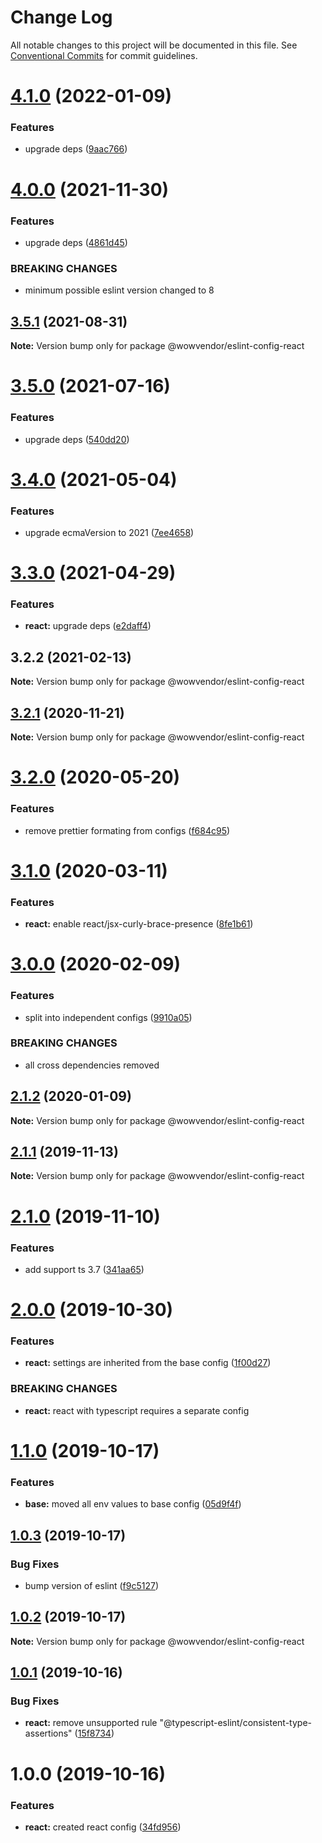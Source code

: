 # Change Log

All notable changes to this project will be documented in this file.
See [Conventional Commits](https://conventionalcommits.org) for commit guidelines.

# [4.1.0](https://github.com/wowvendor/eslint-configs/compare/@wowvendor/eslint-config-react@4.0.0...@wowvendor/eslint-config-react@4.1.0) (2022-01-09)


### Features

* upgrade deps ([9aac766](https://github.com/wowvendor/eslint-configs/commit/9aac766792123f1d39e78e0f65b622105312c53b))





# [4.0.0](https://github.com/wowvendor/eslint-configs/compare/@wowvendor/eslint-config-react@3.5.1...@wowvendor/eslint-config-react@4.0.0) (2021-11-30)


### Features

* upgrade deps ([4861d45](https://github.com/wowvendor/eslint-configs/commit/4861d457dc9198e9e76015578333381555291d3b))


### BREAKING CHANGES

* minimum possible eslint version changed to 8





## [3.5.1](https://github.com/wowvendor/eslint-configs/compare/@wowvendor/eslint-config-react@3.5.0...@wowvendor/eslint-config-react@3.5.1) (2021-08-31)

**Note:** Version bump only for package @wowvendor/eslint-config-react





# [3.5.0](https://github.com/wowvendor/eslint-configs/compare/@wowvendor/eslint-config-react@3.4.0...@wowvendor/eslint-config-react@3.5.0) (2021-07-16)


### Features

* upgrade deps ([540dd20](https://github.com/wowvendor/eslint-configs/commit/540dd206d54d42af131beac41bf22614cfebf00a))





# [3.4.0](https://github.com/wowvendor/eslint-configs/compare/@wowvendor/eslint-config-react@3.3.0...@wowvendor/eslint-config-react@3.4.0) (2021-05-04)


### Features

* upgrade ecmaVersion to 2021 ([7ee4658](https://github.com/wowvendor/eslint-configs/commit/7ee46589424add283039f69a50f0647087ee1ead))





# [3.3.0](https://github.com/wowvendor/eslint-configs/compare/@wowvendor/eslint-config-react@3.2.2...@wowvendor/eslint-config-react@3.3.0) (2021-04-29)


### Features

* **react:** upgrade deps ([e2daff4](https://github.com/wowvendor/eslint-configs/commit/e2daff4886fcf4c4be520228ceecc6058ff94095))





## 3.2.2 (2021-02-13)

**Note:** Version bump only for package @wowvendor/eslint-config-react





## [3.2.1](https://github.com/wowvendor/eslint-configs/compare/@wowvendor/eslint-config-react@3.2.0...@wowvendor/eslint-config-react@3.2.1) (2020-11-21)

**Note:** Version bump only for package @wowvendor/eslint-config-react





# [3.2.0](https://github.com/wowvendor/eslint-configs/compare/@wowvendor/eslint-config-react@3.1.0...@wowvendor/eslint-config-react@3.2.0) (2020-05-20)


### Features

* remove prettier formating from configs ([f684c95](https://github.com/wowvendor/eslint-configs/commit/f684c954409cdf67a3022fff9ab37b4a34ccf284))





# [3.1.0](https://github.com/wowvendor/eslint-configs/compare/@wowvendor/eslint-config-react@3.0.0...@wowvendor/eslint-config-react@3.1.0) (2020-03-11)

### Features

- **react:** enable react/jsx-curly-brace-presence ([8fe1b61](https://github.com/wowvendor/eslint-configs/commit/8fe1b61d78d60ee4858e426af7ac74ca8d033ae6))

# [3.0.0](https://github.com/wowvendor/eslint-configs/compare/@wowvendor/eslint-config-react@2.1.2...@wowvendor/eslint-config-react@3.0.0) (2020-02-09)

### Features

- split into independent configs ([9910a05](https://github.com/wowvendor/eslint-configs/commit/9910a05010983ccc2d07bae849f4766623cf6505))

### BREAKING CHANGES

- all cross dependencies removed

## [2.1.2](https://github.com/wowvendor/eslint-configs/compare/@wowvendor/eslint-config-react@2.1.1...@wowvendor/eslint-config-react@2.1.2) (2020-01-09)

**Note:** Version bump only for package @wowvendor/eslint-config-react

## [2.1.1](https://github.com/wowvendor/eslint-configs/compare/@wowvendor/eslint-config-react@2.1.0...@wowvendor/eslint-config-react@2.1.1) (2019-11-13)

**Note:** Version bump only for package @wowvendor/eslint-config-react

# [2.1.0](https://github.com/wowvendor/eslint-configs/compare/@wowvendor/eslint-config-react@2.0.0...@wowvendor/eslint-config-react@2.1.0) (2019-11-10)

### Features

- add support ts 3.7 ([341aa65](https://github.com/wowvendor/eslint-configs/commit/341aa65ebbe06846d1f8606bc523a97623b14b50))

# [2.0.0](https://github.com/wowvendor/eslint-configs/compare/@wowvendor/eslint-config-react@1.1.0...@wowvendor/eslint-config-react@2.0.0) (2019-10-30)

### Features

- **react:** settings are inherited from the base config ([1f00d27](https://github.com/wowvendor/eslint-configs/commit/1f00d27d9cea06b5bcfa0273eaa1352f3a47d2c5))

### BREAKING CHANGES

- **react:** react with typescript requires a separate config

# [1.1.0](https://github.com/wowvendor/eslint-configs/compare/@wowvendor/eslint-config-react@1.0.3...@wowvendor/eslint-config-react@1.1.0) (2019-10-17)

### Features

- **base:** moved all env values to base config ([05d9f4f](https://github.com/wowvendor/eslint-configs/commit/05d9f4faeef149ec85701a68503901b26c2dff74))

## [1.0.3](https://github.com/wowvendor/eslint-configs/compare/@wowvendor/eslint-config-react@1.0.1...@wowvendor/eslint-config-react@1.0.3) (2019-10-17)

### Bug Fixes

- bump version of eslint ([f9c5127](https://github.com/wowvendor/eslint-configs/commit/f9c5127a3987420319d78d7c63a30270f4f5c10a))

## [1.0.2](https://github.com/wowvendor/eslint-configs/compare/@wowvendor/eslint-config-react@1.0.1...@wowvendor/eslint-config-react@1.0.2) (2019-10-17)

**Note:** Version bump only for package @wowvendor/eslint-config-react

## [1.0.1](https://github.com/wowvendor/eslint-configs/compare/@wowvendor/eslint-config-react@1.0.0...@wowvendor/eslint-config-react@1.0.1) (2019-10-16)

### Bug Fixes

- **react:** remove unsupported rule "@typescript-eslint/consistent-type-assertions" ([15f8734](https://github.com/wowvendor/eslint-configs/commit/15f8734a7b0326d1dcc334c2a8ab7cf65fa91604))

# 1.0.0 (2019-10-16)

### Features

- **react:** created react config ([34fd956](https://github.com/wowvendor/eslint-configs/commit/34fd9568f72cc4324b92ec2c18762689dd07fb91))
